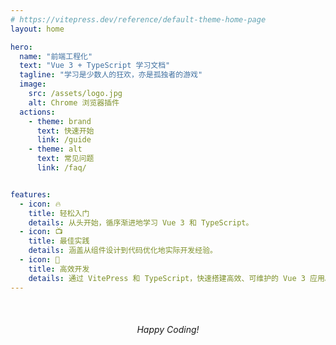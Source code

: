 ```yaml
---
# https://vitepress.dev/reference/default-theme-home-page
layout: home

hero:
  name: "前端工程化"
  text: "Vue 3 + TypeScript 学习文档"
  tagline: "学习是少数人的狂欢，亦是孤独者的游戏"
  image:
    src: /assets/logo.jpg
    alt: Chrome 浏览器插件
  actions:
    - theme: brand
      text: 快速开始
      link: /guide
    - theme: alt
      text: 常见问题
      link: /faq/


features:
  - icon: 🔥
    title: 轻松入门
    details: 从头开始，循序渐进地学习 Vue 3 和 TypeScript。 
  - icon: 📺
    title: 最佳实践
    details: 涵盖从组件设计到代码优化地实际开发经验。
  - icon: 🚀
    title: 高效开发
    details: 通过 VitePress 和 TypeScript，快速搭建高效、可维护的 Vue 3 应用。
---
```



<div style="text-align: center; margin-top: 50px;">
  <em> Happy Coding! </em>
</div>




